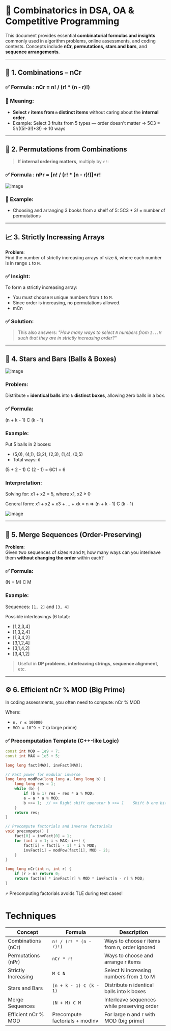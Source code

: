 # 📘 Combinatorics in DSA, OA & Competitive Programming

This document provides essential **combinatorial formulas and insights** commonly used in algorithm problems, online assessments, and coding contests. Concepts include **nCr, permutations, stars and bars**, and **sequence arrangements**.

---

## 🔢 1. Combinations – nCr

### ✅ Formula :  nCr = n! / (r! * (n - r)!)

### 📌 Meaning:
- **Select `r` items from `n` distinct items** without caring about the **internal order**.
- Example: Select 3 fruits from 5 types — order doesn't matter => 5C3 = 5!/((5!-3!)*3!) => 10 ways

---

## 🔁 2. Permutations from Combinations

> If **internal ordering matters**, multiply by `r!`:
### ✅ Formula :  nPr = [n! / (r! * (n - r)!)]*r!

![image](https://github.com/user-attachments/assets/c6fcd284-3afb-4166-ae3f-e1f32eb8a0bb)


### 📌 Example:
- Choosing and arranging 3 books from a shelf of 5: 5C3 * 3! = number of permutations


---

## 📈 3. Strictly Increasing Arrays

**Problem**:  
Find the number of strictly increasing arrays of size `N`, where each number is in range `1` to `M`.

### ✅ Insight:
To form a strictly increasing array:
- You must choose `N` unique numbers from `1` to `M`.
- Since order is increasing, no permutations allowed.
- mCn

### ✅ Solution:

> This also answers: *"How many ways to select `N` numbers from `1...M` such that they are in strictly increasing order?"*

---

## 🎯 4. Stars and Bars (Balls & Boxes)


![image](https://github.com/user-attachments/assets/0fbb17bc-9070-416b-af87-2f4de113eb04)

### Problem:
Distribute `n` **identical balls** into `k` **distinct boxes**, allowing zero balls in a box.

### ✅ Formula:
(n + k - 1) C (k - 1)

### Example:
Put 5 balls in 2 boxes:
- (5,0), (4,1), (3,2), (2,3), (1,4), (0,5)
- Total ways: `6`

(5 + 2 - 1) C (2 - 1) = 6C1 = 6

### Interpretation:
Solving for:
x1 + x2 = 5, where x1, x2 ≥ 0

General form:
x1 + x2 + x3 + ... + xk = n
=> (n + k - 1) C (k - 1)

![image](https://github.com/user-attachments/assets/5d50698e-4777-44e8-8711-6314e4b168a0)


---

## 🔗 5. Merge Sequences (Order-Preserving)

**Problem**:  
Given two sequences of sizes `N` and `M`, how many ways can you interleave them **without changing the order** within each?

### ✅ Formula:
(N + M) C M

### Example:
Sequences: `[1, 2]` and `[3, 4]`

Possible interleavings (6 total):
- [1,2,3,4]
- [1,3,2,4]
- [1,3,4,2]
- [3,1,2,4]
- [3,1,4,2]
- [3,4,1,2]

> Useful in **DP problems**, **interleaving strings**, **sequence alignment**, etc.

---

## ⚙️ 6. Efficient nCr % MOD (Big Prime)

In coding assessments, you often need to compute:
nCr % MOD

Where:
- `n, r ≤ 100000`
- `MOD = 10^9 + 7` (a large prime)

### ✅ Precomputation Template (C++-like Logic)

```cpp
const int MOD = 1e9 + 7;
const int MAX = 1e5 + 5;

long long fact[MAX], invFact[MAX];

// Fast power for modular inverse
long long modPow(long long a, long long b) {
    long long res = 1;
    while (b) {
        if (b & 1) res = res * a % MOD;
        a = a * a % MOD;
        b >>= 1;  // >>	Right shift operator b >>= 1	Shift b one bit to the right like d =  d/2
    }
    return res;
}

// Precompute factorials and inverse factorials
void precompute() {
    fact[0] = invFact[0] = 1;
    for (int i = 1; i < MAX; i++) {
        fact[i] = fact[i - 1] * i % MOD;
        invFact[i] = modPow(fact[i], MOD - 2);
    }
}

long long nCr(int n, int r) {
    if (r > n) return 0;
    return fact[n] * invFact[r] % MOD * invFact[n - r] % MOD;
}
```
⚡ Precomputing factorials avoids TLE during test cases!

# Techniques
| Concept             | Formula                        | Description                                  |
| ------------------- | ------------------------------ | -------------------------------------------- |
| Combinations (nCr)  | `n! / (r! * (n - r)!)`         | Ways to choose r items from n, order ignored |
| Permutations (nPr)  | `nCr * r!`                     | Ways to choose and arrange r items           |
| Strictly Increasing | `M C N`                        | Select N increasing numbers from 1 to M      |
| Stars and Bars      | `(n + k - 1) C (k - 1)`        | Distribute n identical balls into k boxes    |
| Merge Sequences     | `(N + M) C M`                  | Interleave sequences while preserving order  |
| Efficient nCr % MOD | Precompute factorials + modInv | For large n and r with MOD (big prime)       |

